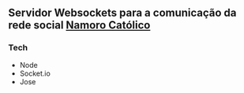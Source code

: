 ## Servidor Websockets para a comunicação da rede social [Namoro Católico](https://www.namoro-catolico.com)

### Tech

- Node
- Socket.io
- Jose
